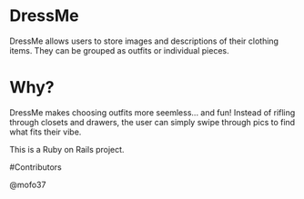 # DressMe

DressMe allows users to store images and descriptions of their clothing items. They can be grouped as outfits or individual pieces. 

# Why?

DressMe makes choosing outfits more seemless... and fun! Instead of rifling through closets and drawers, the user can simply swipe through pics to find what fits their vibe.

This is a Ruby on Rails project.

#Contributors

@mofo37

